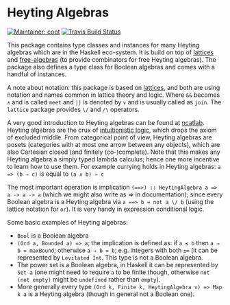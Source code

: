 # Heyting Algebras
[![Maintainer: coot](https://img.shields.io/badge/maintainer-coot-lightgrey.svg)](http://github.com/coot)
[![Travis Build Status](https://travis-ci.org/coot/heyting-algebras.svg?branch=master)](https://travis-ci.org/coot/heyting-algebras)

This package contains type classes and instances for many Heyting algebras
which are in the Haskell eco-system.  It is build on top of
[lattices](https://hackage.haskell.org/package/lattices) and
[free-algebras](https://hackage.haskell.org/package/free-algebras) (to provide
combinators for free Heyting algebras).  The package also defines a type class
for Boolean algebras and comes with a handful of instances.

A note about notation: this package is based on
[lattices](https://hackage.haskell.org/package/lattices), and both are using
notation and names common in lattice theory and logic.  Where `&&` becomes `∧`
and is called `meet` and `||` is denoted by `∨` and is usually called as
`join`.  The `lattice` package provides `\/` and `/\` operators.

A very good introduction to Heyting algebras can be found at
[ncatlab](https://ncatlab.org/nlab/show/Heyting%2Balgebra).  Heyting algebras
are the crux of [intuitionistic
logic](https://en.wikipedia.org/wiki/Intuitionistic_logic), which drops the
axiom of excluded middle.  From categorical point of view, Heyting algebras are
posets (categories with at most one arrow between any objects), which are also
Cartesian closed (and finitely (co-)complete).  Note that this makes any
Heyting algebra a simply typed lambda calculus; hence one more incentive to
learn how to use them.  For example currying holds in Heyting algebras: `a =>
(b ⇒ c)` is equal to `(a ∧ b) ⇒ c`

The most important operation is implication `(==>) :: HeytingAlgebra a => a ->
a -> a` (which we might also write as ⇒ in documentation); since every Boolean
algebra is a Heyting algebra via `a ==> b = not a \/ b` (using the lattice
notation for `or`).  It is very handy in expression conditional logic.

Some basic examples of Heyting algebras:
* `Bool` is a Boolean algebra
* `(Ord a, Bounded a) => a`; the implication is defined as: if `a ≤ b` then `a
  ⇒ b = maxBound`; otherwise `a ⇒ b = b`; e.g. integers with both `±∞` (it can
  be represented by `Levitated Int`.  This type is not a Boolean algebra.
* The power set is a Boolean algebra, in Haskell it can be represented by `Set
  a` (one might need to require `a` to be finite though, otherwise `not (not
  empty)` might be `undefined` rather than `empty`).
* More generally every type `(Ord k, Finite k, HeytingAlgebra v) => Map k a` is
  a Heyting algebra (though in general not a Boolean one).
